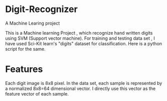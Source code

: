 # Digit-Recognizer
A Machine Learing project

This is a Machine learning Project , which recognize hand written digits using SVM (Support vector machine). For training and testing data set , I have used Sci-Kit learn's  "digits" dataset for classification.
Here is a python script for the same.

# Features
Each digit image is 8x8 pixel. In the data set, each sample is represented by a normalized 8x8=64 dimensional vector. I directly use this vector as the feature vector of each sample.

